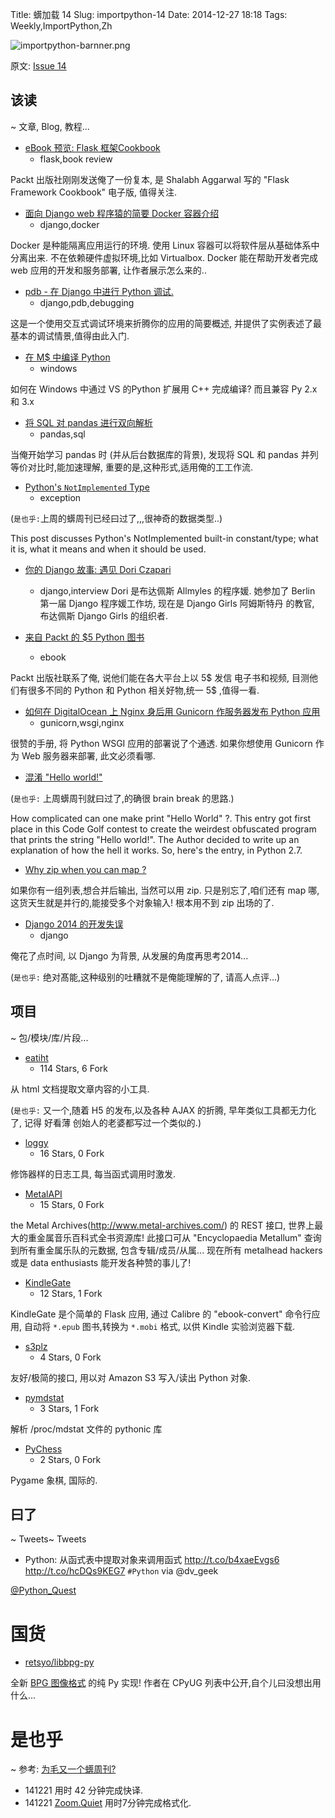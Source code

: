 Title: 蠎加载 14
Slug: importpython-14
Date: 2014-12-27 18:18
Tags: Weekly,ImportPython,Zh 

![importpython-barnner.png](http://zoomq.qiniudn.com/ZQCollection/snap/importpython-barnner.png?imageView2/2/h/80)


原文: [Issue 14](http://importpython.com/newsletter/draft/14/)


## 该读
~ 文章, Blog, 教程...

- [eBook 预览: Flask 框架Cookbook](http://importpython.com/click/track/6b86e87342d1ffde10d78241b591332a6837c0ff?source=feedproxy.google.com)
    - flask,book review

Packt 出版社刚刚发送俺了一份复本,
是 Shalabh Aggarwal 写的 "Flask Framework Cookbook" 电子版,
值得关注.

- [面向 Django web 程序猿的简要 Docker 容器介绍](http://importpython.com/click/track/c3e8dde1e669b0aae197cf80042817d9eab78977?source=www.rkblog.rk.edu.pl)
    + django,docker

Docker 是种能隔离应用运行的环境.
使用 Linux 容器可以将软件层从基础体系中分离出来.
不在依赖硬件虚拟环境,比如 Virtualbox.
Docker 能在帮助开发者完成 web 应用的开发和服务部署,
让作者展示怎么来的..

- [pdb - 在 Django 中进行 Python 调试.](http://importpython.com/click/track/7fd138567117c0a5aaa484e8431f2a5c10236e64?source=mike.tig.as)
    - django,pdb,debugging

这是一个使用交互式调试环境来折腾你的应用的简要概述,
并提供了实例表述了最基本的调试情景,值得由此入门.


- [在 M$ 中编译 Python](http://importpython.com/click/track/608702fc4920934473e6f2cb97b8f3d749fe486e?source=blog.ionelmc.ro)
    - windows

如何在 Windows 中通过 VS 的Python 扩展用 C++ 完成编译?
而且兼容 Py 2.x 和 3.x

- [将 SQL 对 pandas 进行双向解析](http://importpython.com/click/track/8038e707fb1aa448f827c63537a2b6fa28d88745?source=www.gregreda.com)
    - pandas,sql

当俺开始学习 pandas 时 (并从后台数据库的背景),
发现将 SQL 和 pandas 并列等价对比时,能加速理解,
重要的是,这种形式,适用俺的工工作流.

- [Python's `NotImplemented` Type](http://importpython.com/click/track/fc186fe3cf9bf4a9838d5a238640c0b0d08bef0e?source=shahriar.svbtle.com)
    - exception

(`是也乎:`上周的蠎周刊已经曰过了,,,很神奇的数据类型..)

This post discusses Python's NotImplemented built-in constant/type; what it is, what it means and when it should be used.

- [你的 Django 故事: 遇见 Dori Czapari](http://importpython.com/click/track/a63acf3afd6a77e38ce715cc683c238359006c28?source=blog.djangogirls.org)
    - django,interview
Dori 是布达佩斯 Allmyles 的程序媛.
她参加了 Berlin 第一届 Django 程序媛工作坊,
现在是 Django Girls 阿姆斯特丹 的教官,
布达佩斯 Django Girls 的组织者.

- [来自 Packt 的 $5 Python 图书](http://importpython.com/click/track/562b178dd710d08f238fe37e3e8710aab2426dd9?source=feedproxy.google.com)
    - ebook

Packt 出版社联系了俺,
说他们能在各大平台上以 5$ 发信 电子书和视频,
目测他们有很多不同的 Python 和 Python 相关好物,统一 5$ ,值得一看.

- [如何在 DigitalOcean 上 Nginx 身后用 Gunicorn 作服务器发布 Python 应用](http://importpython.com/click/track/b2ce6f32869b26c455d5585a39caf12f42d53179?source=www.digitalocean.com)
    - gunicorn,wsgi,nginx

很赞的手册,
将 Python WSGI 应用的部署说了个通透.
如果你想使用 Gunicorn 作为 Web 服务器来部署,
此文必须看哪.

- [混淆 "Hello world!"](http://importpython.com/click/track/41b99ea928c2df4262afb23f18fb491bc37550eb?source=benkurtovic.com)

(`是也乎:` 上周蠎周刊就曰过了,的确很 brain break 的思路.)

How complicated can one make print "Hello World" ?. This entry got first place in this Code Golf contest to create the weirdest obfuscated program that prints the string "Hello world!". The Author decided to write up an explanation of how the hell it works. So, here's the entry, in Python 2.7.

- [Why zip when you can map ?](http://importpython.com/click/track/57ebdf0ad4f6daeebcdcd321a1e0268c3c0aadac?source=wordaligned.org)

如果你有一组列表,想合并后输出,
当然可以用 zip.
只是别忘了,咱们还有 map 哪,
这货天生就是并行的,能接受多个对象输入!
根本用不到 zip 出场的了.


- [Django 2014 的开发失误](http://importpython.com/click/track/73d36edef0a7ca8f75da1c46416590a89cf75f09?source=medium.com)
    - django

俺花了点时间,
以 Django 为背景, 从发展的角度再思考2014...

(`是也乎:`
绝对髙能,这种级别的吐糟就不是俺能理解的了,
请高人点评...)

## 项目
~ 包/模块/库/片段...

- [eatiht](http://importpython.com/click/track/941e60c9ea66b89e2995ed3092158eaa569d6e72?source=github.com)
    - 114 Stars, 6 Fork

从 html 文档提取文章内容的小工具.

(`是也乎:`
又一个,随着 H5 的发布,以及各种 AJAX 的折腾,
早年类似工具都无力化了,
记得 好看薄 创始人的老婆都写过一个类似的.)

- [loggy](http://importpython.com/click/track/a8eed0ae73150fdc747d959f280ddbc8b7b8c9e6?source=github.com)
    - 16 Stars, 0 Fork

修饰器样的日志工具,
每当函式调用时激发.

- [MetalAPI](http://importpython.com/click/track/16bad88b336baca30be908e05ff17bfb3e840a6a?source=github.com)
    - 15 Stars, 0 Fork

the Metal Archives(http://www.metal-archives.com/) 的 REST 接口,
世界上最大的重金属音乐百科式全书资源库!
此接口可从 "Encyclopaedia Metallum" 查询到所有重金属乐队的元数据,
包含专辑/成员/从属...
现在所有 metalhead hackers 或是 data enthusiasts
能开发各种赞的事儿了!

- [KindleGate](http://importpython.com/click/track/efe4b656beeac705f67a9a7bbf3fdc57b9882663?source=github.com) 
    - 12 Stars, 1 Fork

KindleGate 是个简单的 Flask 应用,
通过 Calibre 的 "ebook-convert" 命令行应用,
自动将 `*.epub` 图书,转换为 `*.mobi` 格式,
以供 Kindle 实验浏览器下载.

- [s3plz](http://importpython.com/click/track/e1ef8354beded0cd00a8ba64db02fef193db38c6?source=github.com) 
    - 4 Stars, 0 Fork

友好/极简的接口,
用以对 Amazon S3 写入/读出 Python 对象.

- [pymdstat](http://importpython.com/click/track/38434d5e17387c553c25210eb9e76ca171bb0ac7?source=github.com)
    - 3 Stars, 1 Fork

解析 /proc/mdstat 文件的 pythonic 库

- [PyChess](http://importpython.com/click/track/c340af62d671b92ebe97e195b31257799385d66b?source=github.com) 
    - 2 Stars, 0 Fork

Pygame 象棋, 国际的. 


## 曰了
~ Tweets~ Tweets

- Python: 从函式表中提取对象来调用函式  http://t.co/b4xaeEvgs6 http://t.co/hcDQs9KEG7 `#Python` via @dv_geek

[@Python_Quest](https://twitter.com/Python_Quest/status/548043013620916225)


# 国货

- [retsyo/libbpg-py](https://github.com/retsyo/libbpg-py)

全新 [BPG 图像格式](http://bellard.org/bpg/) 的纯 Py 实现!
作者在 CPyUG 列表中公开,自个儿曰没想出用什么...


# 是也乎
~ 参考: [为毛又一个蠎周刊?](importpython-why)


- 141221 用时 42 分钟完成快译.
- 141221 [Zoom.Quiet](http://zoomquiet.io) 用时7分钟完成格式化.
